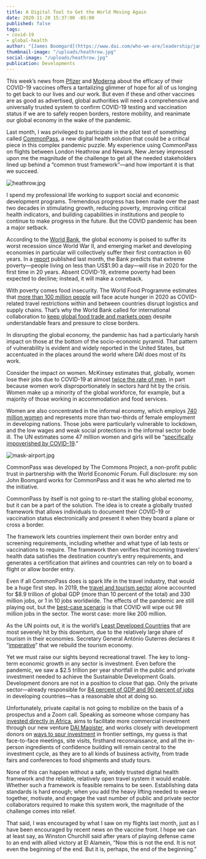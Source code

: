 ```yaml
---
title: A Digital Tool to Get the World Moving Again
date: 2020-11-20 15:37:00 -05:00
published: false
tags:
- covid-19
- global-health
author: "[James Boomgard](https://www.dai.com/who-we-are/leadership/james-boomgard)"
thumbnail-image: "/uploads/heathrow.jpg"
social-image: "/uploads/heathrow.jpg"
publication: Developments
---
```


This week’s news from [Pfizer](https://www.pfizer.com/news/press-release/press-release-detail/pfizer-and-biontech-conclude-phase-3-study-covid-19-vaccine) and [Moderna](https://investors.modernatx.com/news-releases/news-release-details/modernas-covid-19-vaccine-candidate-meets-its-primary-efficacy) about the efficacy of their COVID-19 vaccines offers a tantalizing glimmer of hope for all of us longing to get back to our lives and our work. But even if these and other vaccines are as good as advertised, global authorities will need a comprehensive and universally trusted system to confirm COVID-19 testing and vaccination status if we are to safely reopen borders, restore mobility, and reanimate our global economy in the wake of the pandemic.



Last month, I was privileged to participate in the pilot test of something called [CommonPass](https://thecommonsproject.org/commonpass), a new digital health solution that could be a critical piece in this complex pandemic puzzle. My experience using CommonPass on flights between London Heathrow and Newark, New Jersey impressed upon me the magnitude of the challenge to get all the needed stakeholders lined up behind a “common trust framework”—and how important it is that we succeed.

![heathrow.jpg](/uploads/heathrow.jpg)

I spend my professional life working to support social and economic development programs. Tremendous progress has been made over the past two decades in stimulating growth, reducing poverty, improving critical health indicators, and building capabilities in institutions and people to continue to make progress in the future. But the COVID pandemic has been a major setback. 

According to the [World Bank](https://www.worldbank.org/en/news/press-release/2020/06/08/covid-19-to-plunge-global-economy-into-worst-recession-since-world-war-ii), the global economy is poised to suffer its worst recession since World War II, and emerging market and developing economies in particular will collectively suffer their first contraction in 60 years. In a [report](https://www.worldbank.org/en/news/press-release/2020/10/07/covid-19-to-add-as-many-as-150-million-extreme-poor-by-2021) published last month, the Bank predicts that extreme poverty—people living on less than US$1.90 a day—will rise in 2020 for the first time in 20 years. Absent COVID-19, extreme poverty had been expected to decline; instead, it will make a comeback. 

With poverty comes food insecurity. The World Food Programme estimates that [more than 100 million people](https://insight.wfp.org/covid-19-will-almost-double-people-in-acute-hunger-by-end-of-2020-59df0c4a8072) will face acute hunger in 2020 as COVID-related travel restrictions within and between countries disrupt logistics and supply chains. That’s why the World Bank called for international collaboration to [keep global food trade and markets open](https://www.worldbank.org/en/news/statement/2020/04/21/joint-statement-on-covid-19-impacts-on-food-security-and-nutrition) despite understandable fears and pressure to close borders.

In disrupting the global economy, the pandemic has had a particularly harsh impact on those at the bottom of the socio-economic pyramid. That pattern of vulnerability is evident and widely reported in the United States, but accentuated in the places around the world where DAI does most of its work.

Consider the impact on women. McKinsey estimates that, globally, women lose their jobs due to COVID-19 at almost [twice the rate of men](https://www.mckinsey.com/featured-insights/future-of-work/covid-19-and-gender-equality-countering-the-regressive-effects), in part because women work disproportionately in sectors hard hit by the crisis. Women make up a minority of the global workforce, for example, but a majority of those working in accommodation and food services.

Women are also concentrated in the informal economy, which employs [740 million women](https://www.thelancet.com/journals/laninf/article/PIIS1473-3099(20)30568-5/fulltext) and represents more than two-thirds of female employment in developing nations. Those jobs were particularly vulnerable to lockdown, and the low wages and weak social protections in the informal sector bode ill. The UN estimates some 47 million women and girls will be “[specifically impoverished by COVID-19](https://data.unwomen.org/features/covid-19-boomerang-effect-new-forecasts-predict-sharp-increases-female-poverty).”

![mask-airport.jpg](/uploads/mask-airport.jpg)

CommonPass was developed by The Commons Project, a non-profit public trust in partnership with the World Economic Forum. Full disclosure: my son John Boomgard works for CommonPass and it was he who alerted me to the initiative. 

CommonPass by itself is not going to re-start the stalling global economy, but it can be a part of the solution. The idea is to create a globally trusted framework that allows individuals to document their COVID-19 or vaccination status electronically and present it when they board a plane or cross a border.

The framework lets countries implement their own border entry and screening requirements, including whether and what type of lab tests or vaccinations to require. The framework then verifies that incoming travelers’ health data satisfies the destination country’s entry requirements, and generates a certification that airlines and countries can rely on to board a flight or allow border entry.  

Even if all CommonPass does is spark life in the travel industry, that would be a huge first step. In 2019, the [travel and tourism sector](https://wttc.org/Research/Economic-Impact) alone accounted for $8.9 trillion of global GDP (more than 10 percent of the total) and 330 million jobs, or 1 in 10 jobs worldwide. The effects of the pandemic are still playing out, but the [best-case scenario](https://wttc.org/Research/Economic-Impact/Recovery-Scenarios-2020-Economic-Impact-from-COVID-19) is that COVID will wipe out 98 million jobs in the sector. The worst case: more like 200 million.

As the UN points out, it is the world’s [Least Developed Countries](https://www.un.org/sites/un2.un.org/files/sg_policy_brief_covid-19_tourism_august_2020.pdf) that are most severely hit by this downturn, due to the relatively large share of tourism in their economies. Secretary General António Guterres declares it “[imperative](https://www.un.org/en/coronavirus/it-imperative-we-rebuild-tourism-sector)” that we rebuild the tourism economy.

Yet we must raise our sights beyond recreational travel. The key to long-term economic growth in any sector is investment. Even before the pandemic, we saw a $2.5 trillion per year shortfall in the public and private investment needed to achieve the Sustainable Development Goals. Development donors are not in a position to close that gap. Only the private sector—already responsible for [84 percent of GDP and 90 percent of jobs](https://ec.europa.eu/europeaid/files/tpsd-infographic/) in developing countries—has a reasonable shot at doing so.

Unfortunately, private capital is not going to mobilize on the basis of a prospectus and a Zoom call. Speaking as someone whose company has [invested directly in Africa](https://www.dai.com/news/dai-joins-forces-with-nigerias-grid-consulting), aims to facilitate more commercial investment through our new venture [DAI Magister](https://www.dai.com/news/dai-magister-the-leading-capital-advisor-and-investment-bank-for-international-and-emerging-markets), and works closely with development donors on [ways to spur investment](https://www.usaid.gov/INVEST) in frontier settings, my guess is that face-to-face meetings, site visits, firsthand reconnaissance, and all the in-person ingredients of confidence building will remain central to the investment cycle, as they are to all kinds of business activity, from trade fairs and conferences to food shipments and study tours.

None of this can happen without a safe, widely trusted digital health framework and the reliable, relatively open travel system it would enable. Whether such a framework is feasible remains to be seen. Establishing data standards is hard enough; when you add the heavy lifting needed to weave together, motivate, and engage the vast number of public and private sector collaborators required to make this system work, the magnitude of the challenge comes into relief.  

That said, I was encouraged by what I saw on my flights last month, just as I have been encouraged by recent news on the vaccine front. I hope we can at least say, as Winston Churchill said after years of playing defense came to an end with allied victory at El Alamein, “Now this is not the end. It is not even the beginning of the end. But it is, perhaps, the end of the beginning.”
